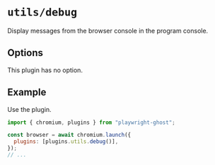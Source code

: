 # `utils/debug`

Display messages from the browser console in the program console.

## Options

This plugin has no option.

## Example

Use the plugin.

```javascript
import { chromium, plugins } from "playwright-ghost";

const browser = await chromium.launch({
  plugins: [plugins.utils.debug()],
});
// ...
```
